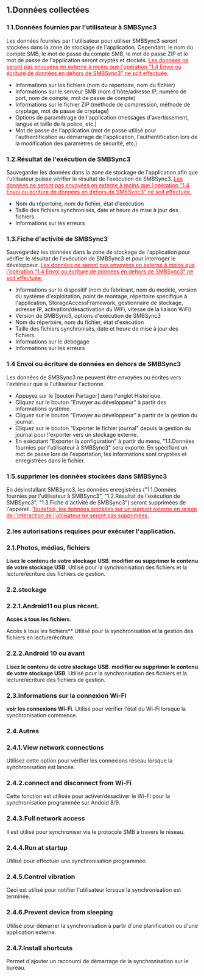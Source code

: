 ## 1.Données collectées
### 1.1.Données fournies par l'utilisateur à SMBSync3

Les données fournies par l'utilisateur pour utiliser SMBSync3 seront stockées dans la zone de stockage de l'application.
Cependant, le nom du compte SMB, le mot de passe du compte SMB, le mot de passe ZIP et le mot de passe de l'application seront cryptés et stockés.
<span style="color : red ;"><u>Les données ne seront pas envoyées en externe à moins que l'opération "1.4 Envoi ou écriture de données en dehors de SMBSync3" ne soit effectuée.</u></span>

- Informations sur les fichiers (nom du répertoire, nom du fichier)
- Informations sur le serveur SMB (nom d'hôte/adresse IP, numéro de port, nom de compte, mot de passe de compte)
- Informations sur le fichier ZIP (méthode de compression, méthode de cryptage, mot de passe de cryptage)
- Options de paramétrage de l'application (messages d'avertissement, langue et taille de la police, etc.)
- Mot de passe de l'application (mot de passe utilisé pour l'authentification au démarrage de l'application, l'authentification lors de la modification des paramètres de sécurité, etc.)

### 1.2.Résultat de l'exécution de SMBSync3

Sauvegarder les données dans la zone de stockage de l'application afin que l'utilisateur puisse vérifier le résultat de l'exécution de SMBSync3.
<span style="color : red ;"><u>Les données ne seront pas envoyées en externe à moins que l'opération "1.4 Envoi ou écriture de données en dehors de SMBSync3" ne soit effectuée.</u></span>

- Nom du répertoire, nom du fichier, état d'exécution
- Taille des fichiers synchronisés, date et heure de mise à jour des fichiers.
- Informations sur les erreurs

### 1.3.Fiche d'activité de SMBSync3

Sauvegardez les données dans la zone de stockage de l'application pour vérifier le résultat de l'exécution de SMBSync3 et pour interroger le développeur.
<span style="color : red ;"><u>Les données ne seront pas envoyées en externe à moins que l'opération "1.4 Envoi ou écriture de données en dehors de SMBSync3" ne soit effectuée.</u></span>

- Informations sur le dispositif (nom du fabricant, nom du modèle, version du système d'exploitation, point de montage, répertoire spécifique à l'application, StorageAccessFramework, gestionnaire de stockage, adresse IP, activation/désactivation du WiFi, vitesse de la liaison WiFi)
- Version de SMBSync3, options d'exécution de SMBSync3
- Nom du répertoire, nom du fichier, état d'exécution
- Taille des fichiers synchronisés, date et heure de mise à jour des fichiers.
- Informations sur le débogage
- Informations sur les erreurs

### 1.4 Envoi ou écriture de données en dehors de SMBSync3

Les données de SMBSync3 ne peuvent être envoyées ou écrites vers l'extérieur que si l'utilisateur l'actionne.

- Appuyez sur le [bouton Partager] dans l'onglet Historique.
- Cliquez sur le bouton "Envoyer au développeur" à partir des informations système.
- Cliquez sur le bouton "Envoyer au développeur" à partir de la gestion du journal.
- Cliquez sur le bouton "Exporter le fichier journal" depuis la gestion du journal pour l'exporter vers un stockage externe.
- En exécutant "Exporter la configuration" à partir du menu, "1.1.Données fournies par l'utilisateur à SMBSync3" sera exporté.
En spécifiant un mot de passe lors de l'exportation, les informations sont cryptées et enregistrées dans le fichier.

### 1.5.supprimer les données stockées dans SMBSync3

En désinstallant SMBSync3, les données enregistrées ("1.1.Données fournies par l'utilisateur à SMBSync3", "1.2.Résultat de l'exécution de SMBSync3", "1.3.Fiche d'activité de SMBSync3") seront supprimées de l'appareil.
<span style="color: red;"><u>Toutefois, les données stockées sur un support externe en raison de l'interaction de l'utilisateur ne seront pas supprimées.</u></span>

### 2.les autorisations requises pour exécuter l'application.

### 2.1.Photos, médias, fichiers
**Lisez le contenu de votre stockage USB**.
**modifier ou supprimer le contenu de votre stockage USB**.
Utilisé pour la synchronisation des fichiers et la lecture/écriture des fichiers de gestion.

### 2.2.stockage

### 2.2.1.Android11 ou plus récent.
**Accès à tous les fichiers**.

Accès à tous les fichiers** Utilisé pour la synchronisation et la gestion des fichiers en lecture/écriture.

### 2.2.2.Android 10 ou avant
**Lisez le contenu de votre stockage USB**.
**modifier ou supprimer le contenu de votre stockage USB**.
Utilisé pour la synchronisation des fichiers et la lecture/écriture des fichiers de gestion.

### 2.3.Informations sur la connexion Wi-Fi
**voir les connexions Wi-Fi**.
Utilisé pour vérifier l'état du Wi-Fi lorsque la synchronisation commence.

### 2.4.Autres
### 2.4.1.View network connections
Utilisez cette option pour vérifier les connexions réseau lorsque la synchronisation est lancée.
### 2.4.2.connect and disconnect from Wi-Fi
Cette fonction est utilisée pour activer/désactiver le Wi-Fi pour la synchronisation programmée sur Andoid 8/9.
### 2.4.3.Full network access
Il est utilisé pour synchroniser via le protocole SMB à travers le réseau.
### 2.4.4.Run at startup
Utilisé pour effectuer une synchronisation programmée.
### 2.4.5.Control vibration
Ceci est utilisé pour notifier l'utilisateur lorsque la synchronisation est terminée.
### 2.4.6.Prevent device from sleeping
Utilisé pour démarrer la synchronisation à partir d'une planification ou d'une application externe.
### 2.4.7.Install shortcuts
Permet d'ajouter un raccourci de démarrage de la synchronisation sur le bureau.
